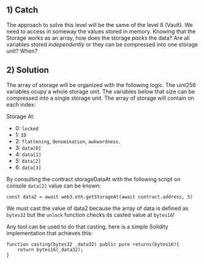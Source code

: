 ## 1) Catch
The approach to solve this level will be the same of the level 8 (Vault). We need to access in someway the values stored in memory. Knowing that the Storage works as an array, how does the storage *packs* the data? Are all variables stored *independently* or they can be compressed into one storage unit? When?

## 2) Solution
The array of storage will be organized with the following logic. The uint256 variables ocupy a whole storage unit. The variables below that size can be compressed into a single storage unit. The array of storage will contain on each index:

Storage At:
- 0: ```locked```
- 1: ```ID```
- 2: ```flattening```, ```denomination```, ```awkwardness```.
- 3: ```data[0]```
- 4: ```data[1]```
- 5: ```data[2]```
- 6: ```data[3]```

By consulting the contract storageDataAt with the following script on console ```data[2]``` value can be known:

    const data2 = await web3.eth.getStorageAt(await contract.address, 5)

We must cast the value of data2 because the array of data is defined as ```bytes32``` but the ```unlock``` function checks its casted value at ```bytes16```!

Any tool can be used to do that casting, here is a simple Solidity implementation that achieves this:

    function casting(bytes32 _data32) public pure returns(bytes16){
        return bytes16(_data32);
    }
